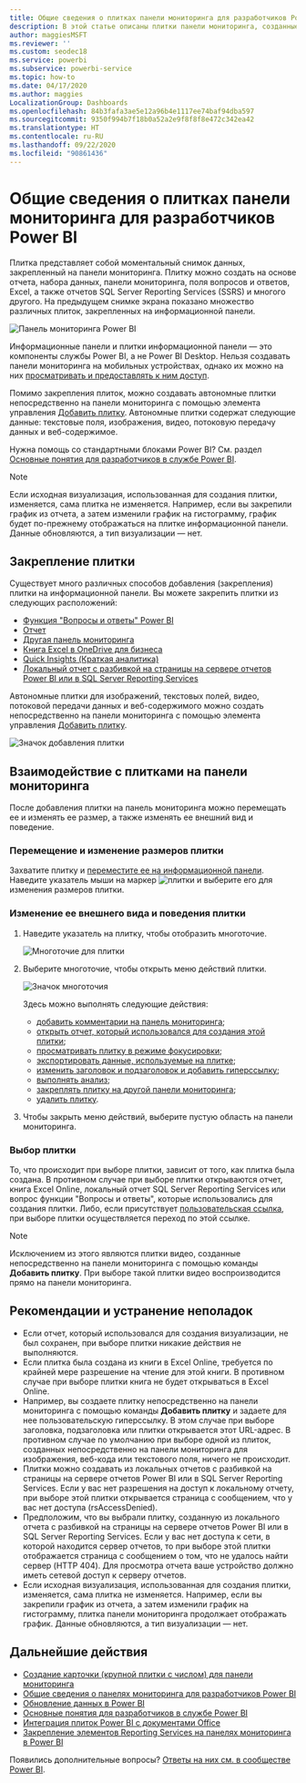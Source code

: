 ```yaml
---
title: Общие сведения о плитках панели мониторинга для разработчиков Power BI
description: В этой статье описаны плитки панели мониторинга, созданные в отчетах SQL Server Reporting Services (SSRS).
author: maggiesMSFT
ms.reviewer: ''
ms.custom: seodec18
ms.service: powerbi
ms.subservice: powerbi-service
ms.topic: how-to
ms.date: 04/17/2020
ms.author: maggies
LocalizationGroup: Dashboards
ms.openlocfilehash: 84b3fafa3ae5e12a96b4e1117ee74baf94dba597
ms.sourcegitcommit: 9350f994b7f18b0a52a2e9f8f8f8e472c342ea42
ms.translationtype: HT
ms.contentlocale: ru-RU
ms.lasthandoff: 09/22/2020
ms.locfileid: "90861436"
---
```

# <a name="intro-to-dashboard-tiles-for-power-bi-designers"></a>Общие сведения о плитках панели мониторинга для разработчиков Power BI

Плитка представляет собой моментальный снимок данных, закрепленный на панели мониторинга. Плитку можно создать на основе отчета, набора данных, панели мониторинга, поля вопросов и ответов, Excel, а также отчетов SQL Server Reporting Services (SSRS) и многого другого.  На предыдущем снимке экрана показано множество различных плиток, закрепленных на информационной панели.

![Панель мониторинга Power BI](media/service-dashboard-tiles/power-bi-dashboard.png)

Информационные панели и плитки информационной панели — это компоненты службы Power BI, а не Power BI Desktop. Нельзя создавать панели мониторинга на мобильных устройствах, однако их можно на них [просматривать и предоставлять к ним доступ](../consumer/mobile/mobile-apps-view-dashboard.md).

Помимо закрепления плиток, можно создавать автономные плитки непосредственно на панели мониторинга с помощью элемента управления [Добавить плитку](service-dashboard-add-widget.md). Автономные плитки содержат следующие данные: текстовые поля, изображения, видео, потоковую передачу данных и веб-содержимое.

Нужна помощь со стандартными блоками Power BI? См. раздел [Основные понятия для разработчиков в службе Power BI](../fundamentals/service-basic-concepts.md).

> [!NOTE]
> Если исходная визуализация, использованная для создания плитки, изменяется, сама плитка не изменяется.  Например, если вы закрепили график из отчета, а затем изменили график на гистограмму, график будет по-прежнему отображаться на плитке информационной панели. Данные обновляются, а тип визуализации — нет.
> 
> 

## <a name="pin-a-tile"></a>Закрепление плитки
Существует много различных способов добавления (закрепления) плитки на информационной панели. Вы можете закрепить плитки из следующих расположений:

* [Функция "Вопросы и ответы" Power BI](service-dashboard-pin-tile-from-q-and-a.md)
* [Отчет](service-dashboard-pin-tile-from-report.md)
* [Другая панель мониторинга](service-pin-tile-to-another-dashboard.md)
* [Книга Excel в OneDrive для бизнеса](service-dashboard-pin-tile-from-excel.md)
* [Quick Insights (Краткая аналитика)](service-insights.md)
* [Локальный отчет с разбивкой на страницы на сервере отчетов Power BI или в SQL Server Reporting Services](/sql/reporting-services/pin-reporting-services-items-to-power-bi-dashboards)

Автономные плитки для изображений, текстовых полей, видео, потоковой передачи данных и веб-содержимого можно создать непосредственно на панели мониторинга с помощью элемента управления [Добавить плитку](service-dashboard-add-widget.md).

  ![Значок добавления плитки](media/service-dashboard-tiles/add_widgetnew.png)

## <a name="interact-with-tiles-on-a-dashboard"></a>Взаимодействие с плитками на панели мониторинга
После добавления плитки на панель мониторинга можно перемещать ее и изменять ее размер, а также изменять ее внешний вид и поведение.

### <a name="move-and-resize-a-tile"></a>Перемещение и изменение размеров плитки
Захватите плитку и [переместите ее на информационной панели](service-dashboard-edit-tile.md). Наведите указатель мыши на маркер ![плитки](media/service-dashboard-tiles/resize-handle.jpg) и выберите его для изменения размеров плитки.

### <a name="hover-over-a-tile-to-change-the-appearance-and-behavior"></a>Изменение ее внешнего вида и поведения плитки
1. Наведите указатель на плитку, чтобы отобразить многоточие.
   
    ![Многоточие для плитки](media/service-dashboard-tiles/ellipses_new.png)
2. Выберите многоточие, чтобы открыть меню действий плитки.
   
    ![Значок многоточия](media/service-dashboard-tiles/power-bi-tile-menu.png)
   
    Здесь можно выполнять следующие действия:
   
     * [добавить комментарии на панель мониторинга](../consumer/end-user-comment.md);
     * [открыть отчет, который использовался для создания этой плитки](../consumer/end-user-reports.md);  
     * [просматривать плитку в режиме фокусировки](../consumer/end-user-focus.md);   
     * [экспортировать данные, используемые на плитке](../visuals/power-bi-visualization-export-data.md);
     * [изменить заголовок и подзаголовок и добавить гиперссылку](service-dashboard-edit-tile.md); 
     * [выполнять анализ](service-insights.md); 
     * [закреплять плитку на другой панели мониторинга](service-pin-tile-to-another-dashboard.md);
     * [удалить плитку](service-dashboard-edit-tile.md).

3. Чтобы закрыть меню действий, выберите пустую область на панели мониторинга.

### <a name="select-a-tile"></a>Выбор плитки
То, что происходит при выборе плитки, зависит от того, как плитка была создана. В противном случае при выборе плитки открываются отчет, книга Excel Online, локальный отчет SQL Server Reporting Services или вопрос функции "Вопросы и ответы", которые использовались для создания плитки. Либо, если присутствует [пользовательская ссылка](service-dashboard-edit-tile.md), при выборе плитки осуществляется переход по этой ссылке.

> [!NOTE]
> Исключением из этого являются плитки видео, созданные непосредственно на панели мониторинга с помощью команды **Добавить плитку**. При выборе такой плитки видео воспроизводится прямо на панели мониторинга.   
> 
> 

## <a name="considerations-and-troubleshooting"></a>Рекомендации и устранение неполадок

* Если отчет, который использовался для создания визуализации, не был сохранен, при выборе плитки никакие действия не выполняются.
* Если плитка была создана из книги в Excel Online, требуется по крайней мере разрешение на чтение для этой книги. В противном случае при выборе плитки книга не будет открываться в Excel Online.
* Например, вы создаете плитку непосредственно на панели мониторинга с помощью команды **Добавить плитку** и задаете для нее пользовательскую гиперссылку. В этом случае при выборе заголовка, подзаголовка или плитки открывается этот URL-адрес. В противном случае по умолчанию при выборе одной из плиток, созданных непосредственно на панели мониторинга для изображения, веб-кода или текстового поля, ничего не происходит.
* Плитки можно создавать из локальных отчетов с разбивкой на страницы на сервере отчетов Power BI или в SQL Server Reporting Services. Если у вас нет разрешения на доступ к локальному отчету, при выборе этой плитки открывается страница с сообщением, что у вас нет доступа (rsAccessDenied).
* Предположим, что вы выбрали плитку, созданную из локального отчета с разбивкой на страницы на сервере отчетов Power BI или в SQL Server Reporting Services. Если у вас нет доступа к сети, в которой находится сервер отчетов, то при выборе этой плитки отображается страница с сообщением о том, что не удалось найти сервер (HTTP 404). Для просмотра отчета ваше устройство должно иметь сетевой доступ к серверу отчетов.
* Если исходная визуализация, использованная для создания плитки, изменяется, сама плитка не изменяется. Например, если вы закрепили график из отчета, а затем изменили график на гистограмму, плитка панели мониторинга продолжает отображать график. Данные обновляются, а тип визуализации — нет.

## <a name="next-steps"></a>Дальнейшие действия
- [Создание карточки (крупной плитки с числом) для панели мониторинга](../visuals/power-bi-visualization-card.md)
- [Общие сведения о панелях мониторинга для разработчиков Power BI](service-dashboards.md)  
- [Обновление данных в Power BI](../connect-data/refresh-data.md)
- [Основные понятия для разработчиков в службе Power BI](../fundamentals/service-basic-concepts.md)
- [Интеграция плиток Power BI с документами Office](https://powerbi.microsoft.com/blog/integrating-power-bi-tiles-into-office-documents/)
- [Закрепление элементов Reporting Services на панелях мониторинга в Power BI](/sql/reporting-services/pin-reporting-services-items-to-power-bi-dashboards)

Появились дополнительные вопросы? [Ответы на них см. в сообществе Power BI](https://community.powerbi.com/).